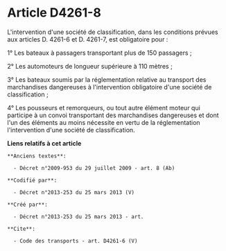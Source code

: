 # Article D4261-8

L'intervention d'une société de classification, dans les conditions prévues aux articles D. 4261-6 et D. 4261-7, est
obligatoire pour : 

1° Les bateaux à passagers transportant plus de 150 passagers ; 

2° Les automoteurs de longueur supérieure à 110 mètres ; 

3° Les bateaux soumis par la réglementation relative au transport des marchandises dangereuses à l'intervention obligatoire
d'une société de classification ; 

4° Les pousseurs et remorqueurs, ou tout autre élément moteur qui participe à un convoi transportant des marchandises
dangereuses et dont l'un des éléments au moins nécessite en vertu de la réglementation l'intervention d'une société de
classification.

**Liens relatifs à cet article**

	**Anciens textes**:

	  - Décret n°2009-953 du 29 juillet 2009 - art. 8 (Ab)

	**Codifié par**:

	  - Décret n°2013-253 du 25 mars 2013 (V)

	**Créé par**:

	  - Décret n°2013-253 du 25 mars 2013 - art.

	**Cite**:

	  - Code des transports - art. D4261-6 (V)
